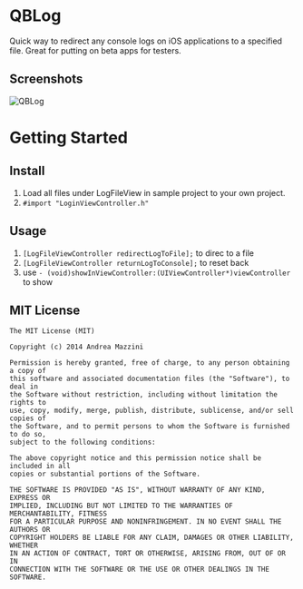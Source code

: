 QBLog
=====

Quick way to redirect any console logs on iOS applications to a specified file. Great for putting on beta apps for testers.


Screenshots
--------------------
![QBLog](http://www.topbalancesoftware.com/apps/gitmedia/qblog.gif)



Getting Started
=================

Install
--------------------
1. Load all files under LogFileView in sample project to your own project.
2. `#import "LoginViewController.h"`

Usage
--------------------
1. `[LogFileViewController redirectLogToFile];` to direc to a file
2. `[LogFileViewController returnLogToConsole];` to reset back
3. use `- (void)showInViewController:(UIViewController*)viewController` to show

MIT License
--------------------
    The MIT License (MIT)

    Copyright (c) 2014 Andrea Mazzini

    Permission is hereby granted, free of charge, to any person obtaining a copy of
    this software and associated documentation files (the "Software"), to deal in
    the Software without restriction, including without limitation the rights to
    use, copy, modify, merge, publish, distribute, sublicense, and/or sell copies of
    the Software, and to permit persons to whom the Software is furnished to do so,
    subject to the following conditions:

    The above copyright notice and this permission notice shall be included in all
    copies or substantial portions of the Software.

    THE SOFTWARE IS PROVIDED "AS IS", WITHOUT WARRANTY OF ANY KIND, EXPRESS OR
    IMPLIED, INCLUDING BUT NOT LIMITED TO THE WARRANTIES OF MERCHANTABILITY, FITNESS
    FOR A PARTICULAR PURPOSE AND NONINFRINGEMENT. IN NO EVENT SHALL THE AUTHORS OR
    COPYRIGHT HOLDERS BE LIABLE FOR ANY CLAIM, DAMAGES OR OTHER LIABILITY, WHETHER
    IN AN ACTION OF CONTRACT, TORT OR OTHERWISE, ARISING FROM, OUT OF OR IN
    CONNECTION WITH THE SOFTWARE OR THE USE OR OTHER DEALINGS IN THE SOFTWARE.
